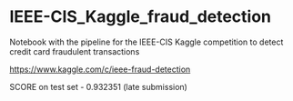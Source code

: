 # IEEE-CIS_Kaggle_fraud_detection
Notebook with the pipeline for the IEEE-CIS Kaggle competition to detect credit card fraudulent transactions 

https://www.kaggle.com/c/ieee-fraud-detection

SCORE on test set - 0.932351 (late submission)
